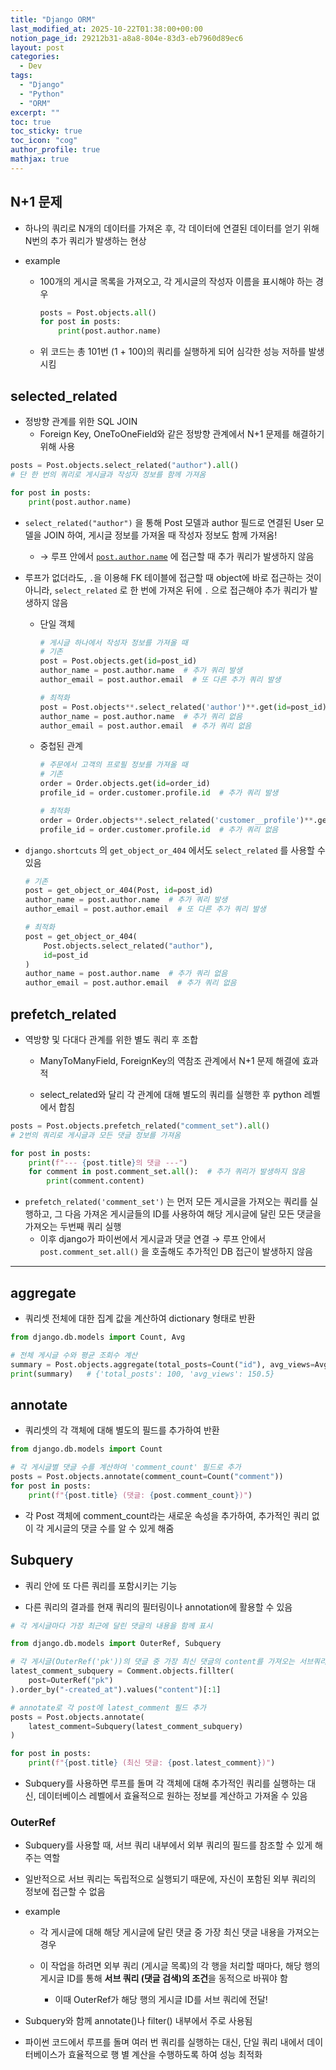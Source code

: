 ```yaml
---
title: "Django ORM"
last_modified_at: 2025-10-22T01:38:00+00:00
notion_page_id: 29212b31-a8a8-804e-83d3-eb7960d89ec6
layout: post
categories:
  - Dev
tags:
  - "Django"
  - "Python"
  - "ORM"
excerpt: ""
toc: true
toc_sticky: true
toc_icon: "cog"
author_profile: true
mathjax: true
---
```


## N+1 문제

- 하나의 쿼리로 N개의 데이터를 가져온 후, 각 데이터에 연결된 데이터를 얻기 위해 N번의 추가 쿼리가 발생하는 현상

- example
  - 100개의 게시글 목록을 가져오고, 각 게시글의 작성자 이름을 표시해야 하는 경우
    ```python
    posts = Post.objects.all()
    for post in posts:
    	print(post.author.name)
    ```

  - 위 코드는 총 101번 (1 + 100)의 쿼리를 실행하게 되어 심각한 성능 저하를 발생시킴

## selected_related

- 정방향 관계를 위한 SQL JOIN
  - Foreign Key, OneToOneField와 같은 정방향 관계에서 N+1 문제를 해결하기 위해 사용

```python
posts = Post.objects.select_related("author").all()
# 단 한 번의 쿼리로 게시글과 작성자 정보를 함께 가져옴

for post in posts:
	print(post.author.name)
```

- `select_related("author")` 을 통해 Post 모델과 author 필드로 연결된 User 모델을 JOIN 하여, 게시글 정보를 가져올 때 작성자 정보도 함께 가져옴! 
  - → 루프 안에서 [`post.author.name`](http://post.author.name/) 에 접근할 때 추가 쿼리가 발생하지 않음

- 루프가 없더라도, `.`을 이용해 FK 테이블에 접근할 때 object에 바로 접근하는 것이 아니라, `select_related` 로 한 번에 가져온 뒤에 `.` 으로 접근해야 추가 쿼리가 발생하지 않음
  - 단일 객체
    ```python
    # 게시글 하나에서 작성자 정보를 가져올 때
    # 기존
    post = Post.objects.get(id=post_id)
    author_name = post.author.name  # 추가 쿼리 발생
    author_email = post.author.email  # 또 다른 추가 쿼리 발생
    
    # 최적화
    post = Post.objects**.select_related('author')**.get(id=post_id)
    author_name = post.author.name  # 추가 쿼리 없음
    author_email = post.author.email  # 추가 쿼리 없음
    ```

  - 중첩된 관계
    ```python
    # 주문에서 고객의 프로필 정보를 가져올 때
    # 기존
    order = Order.objects.get(id=order_id)
    profile_id = order.customer.profile.id  # 추가 쿼리 발생
    
    # 최적화
    order = Order.objects**.select_related('customer__profile')**.get(id=order_id)
    profile_id = order.customer.profile.id  # 추가 쿼리 없음
    ```

- `django.shortcuts` 의 `get_object_or_404` 에서도 `select_related` 를 사용할 수 있음
  ```python
  # 기존
  post = get_object_or_404(Post, id=post_id)
  author_name = post.author.name  # 추가 쿼리 발생
  author_email = post.author.email  # 또 다른 추가 쿼리 발생
  
  # 최적화
  post = get_object_or_404(
      Post.objects.select_related("author"), 
      id=post_id
  )
  author_name = post.author.name  # 추가 쿼리 없음
  author_email = post.author.email  # 추가 쿼리 없음
  ```

## prefetch_related

- 역방향 및 다대다 관계를 위한 별도 쿼리 후 조합
  - ManyToManyField, ForeignKey의 역참조 관계에서 N+1 문제 해결에 효과적

  - select_related와 달리 각 관계에 대해 별도의 쿼리를 실행한 후 python 레벨에서 합침

```python
posts = Post.objects.prefetch_related("comment_set").all()
# 2번의 쿼리로 게시글과 모든 댓글 정보를 가져옴

for post in posts:
	print(f"--- {post.title}의 댓글 ---")
	for comment in post.comment_set.all():  # 추가 쿼리가 발생하지 않음
		print(comment.content)
```

- `prefetch_related('comment_set')` 는 먼저 모든 게시글을 가져오는 쿼리를 실행하고, 그 다음 가져온 게시글들의 ID를 사용하여 해당 게시글에 달린 모든 댓글을 가져오는 두번째 쿼리 실행
  - 이후 django가 파이썬에서 게시글과 댓글 연결 → 루프 안에서 `post.comment_set.all()` 을 호출해도 추가적인 DB 접근이 발생하지 않음

---

## aggregate

- 쿼리셋 전체에 대한 집계 값을 계산하여 dictionary 형태로 반환

```python
from django.db.models import Count, Avg

# 전체 게시글 수와 평균 조회수 계산
summary = Post.objects.aggregate(total_posts=Count("id"), avg_views=Avg("views"))
print(summary)   # {'total_posts': 100, 'avg_views': 150.5}
```

## annotate

- 쿼리셋의 각 객체에 대해 별도의 필드를 추가하여 반환

```python
from django.db.models import Count

# 각 게시글별 댓글 수를 계산하여 'comment_count' 필드로 추가
posts = Post.objects.annotate(comment_count=Count("comment"))
for post in posts:
	print(f"{post.title} (댓글: {post.comment_count})")
```

- 각 Post 객체에 comment_count라는 새로운 속성을 추가하여, 추가적인 쿼리 없이 각 게시글의 댓글 수를 알 수 있게 해줌

## Subquery

- 쿼리 안에 또 다른 쿼리를 포함시키는 기능

- 다른 쿼리의 결과를 현재 쿼리의 필터링이나 annotation에 활용할 수 있음

```python
# 각 게시글마다 가장 최근에 달린 댓글의 내용을 함께 표시

from django.db.models import OuterRef, Subquery

# 각 게시글(OuterRef('pk'))의 댓글 중 가장 최신 댓글의 content를 가져오는 서브쿼리
latest_comment_subquery = Comment.objects.fillter(
	post=OuterRef("pk")
).order_by("-created_at").values("content")[:1]

# annotate로 각 post에 latest_comment 필드 추가
posts = Post.objects.annotate(
	latest_comment=Subquery(latest_comment_subquery)
)

for post in posts:
	print(f"{post.title} (최신 댓글: {post.latest_comment})")
```

- Subquery를 사용하면 루프를 돌며 각 객체에 대해 추가적인 쿼리를 실행하는 대신, 데이터베이스 레벨에서 효율적으로 원하는 정보를 계산하고 가져올 수 있음

### OuterRef

- Subquery를 사용할 때, 서브 쿼리 내부에서 외부 쿼리의 필드를 참조할 수 있게 해주는 역할

- 일반적으로 서브 쿼리는 독립적으로 실행되기 때문에, 자신이 포함된 외부 쿼리의 정보에 접근할 수 없음

- example
  - 각 게시글에 대해 해당 게시글에 달린 댓글 중 가장 최신 댓글 내용을 가져오는 경우

  - 이 작업을 하려면 외부 쿼리 (게시글 목록)의 각 행을 처리할 때마다, 해당 행의 게시글 ID를 통해 **서브 쿼리 (댓글 검색)의 조건**을 동적으로 바꿔야 함
    - 이때 OuterRef가 해당 행의 게시글 ID를 서브 쿼리에 전달!

- Subquery와 함께 annotate()나 filter() 내부에서 주로 사용됨

- 파이썬 코드에서 루프를 돌며 여러 번 쿼리를 실행하는 대신, 단일 쿼리 내에서 데이터베이스가 효율적으로 행 별 계산을 수행하도록 하여 성능 최적화